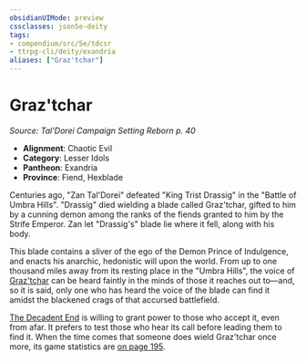 ```yaml
---
obsidianUIMode: preview
cssclasses: json5e-deity
tags:
- compendium/src/5e/tdcsr
- ttrpg-cli/deity/exandria
aliases: ["Graz'tchar"]
---
```

# Graz'tchar
*Source: Tal'Dorei Campaign Setting Reborn p. 40* 

- **Alignment**: Chaotic Evil
- **Category**: Lesser Idols
- **Pantheon**: Exandria
- **Province**: Fiend, Hexblade

Centuries ago, "Zan Tal'Dorei" defeated "King Trist Drassig" in the "Battle of Umbra Hills". "Drassig" died wielding a blade called Graz'tchar, gifted to him by a cunning demon among the ranks of the fiends granted to him by the Strife Emperor. Zan let "Drassig's" blade lie where it fell, along with his body.

This blade contains a sliver of the ego of the Demon Prince of Indulgence, and enacts his anarchic, hedonistic will upon the world. From up to one thousand miles away from its resting place in the "Umbra Hills", the voice of [Graz'tchar](/3-Mechanics/CLI/items/graztchar-the-decadent-end-tdcsr.md) can be heard faintly in the minds of those it reaches out to—and, so it is said, only one who has heard the voice of the blade can find it amidst the blackened crags of that accursed battlefield.

[The Decadent End](/3-Mechanics/CLI/items/graztchar-the-decadent-end-tdcsr.md) is willing to grant power to those who accept it, even from afar. It prefers to test those who hear its call before leading them to find it. When the time comes that someone does wield Graz'tchar once more, its game statistics are [on page 195](/3-Mechanics/CLI/items/graztchar-the-decadent-end-tdcsr.md).